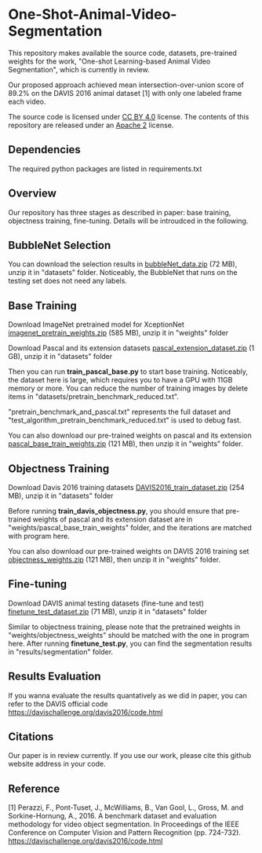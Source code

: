 # One-Shot-Animal-Video-Segmentation

This repository makes available the source code, datasets, pre-trained weights for the work, "One-shot Learning-based Animal Video Segmentation", which is currently in review.

Our proposed approach achieved mean intersection-over-union score of 89.2% on the DAVIS 2016 animal dataset [1] with only one labeled frame each video.

The source code is licensed under [CC BY 4.0](https://creativecommons.org/licenses/by/4.0/) license. The contents of this repository are released under an [Apache 2](LICENSE) license.

## Dependencies

The required python packages are listed in requirements.txt

## Overview

Our repository has three stages as described in paper: base training, objectness training, fine-tuning. Details will be introudced in the following.

## BubbleNet Selection
You can download the selection results in [bubbleNet_data.zip](https://drive.google.com/file/d/1mlOFxU0ueyt0CT7KX3lpd8NWbCh5JXtV/view?usp=sharing) (72 MB), unzip it in "datasets" folder. Noticeably, the BubbleNet that runs on the testing set does not need any labels. 

## Base Training
Download ImageNet pretrained model for XceptionNet [imagenet_pretrain_weights.zip](https://drive.google.com/file/d/1vqTu1X64tYsN224pA-LrEEbK1U3lv0Mp/view?usp=sharing) (585 MB), unzip it in "weights" folder

Download Pascal and its extension datasets [pascal_extension_dataset.zip](https://drive.google.com/file/d/16Ih-d3KPRmMrGUPpFO_QyW98Muu91LHs/view?usp=sharing) (1 GB), unzip it in "datasets" folder

Then you can run **train_pascal_base.py** to start base training. Noticeably, the dataset here is large, which requires you to have a GPU with 11GB memory or more. You can reduce the number of training images by delete items in "datasets/pretrain_benchmark_reduced.txt". 

"pretrain_benchmark_and_pascal.txt" represents the full dataset and "test_algorithm_pretrain_benchmark_reduced.txt" is used to debug fast.

You can also download our pre-trained weights on pascal and its extension [pascal_base_train_weights.zip](https://drive.google.com/file/d/1wQALrqcI3k9SVgWJ9A3wg_fZsWHfJ-Tu/view?usp=sharing) (121 MB), then unzip it in "weights" folder.

## Objectness Training
Download Davis 2016 training datasets [DAVIS2016_train_dataset.zip](https://drive.google.com/file/d/1KOrdPMZpFF3NK08cKpdtS99BpP_YGtif/view?usp=sharing) (254 MB), unzip it in "datasets" folder

Before running **train_davis_objectness.py**, you should ensure that pre-trained weights of pascal and its extension dataset are in "weights/pascal_base_train_weights" folder, and the iterations are matched with program here.

You can also download our pre-trained weights on DAVIS 2016 training set [objectness_weights.zip](https://drive.google.com/file/d/1fHbh-U_0G212u3iJIhv52O8NDvjG6hyH/view?usp=sharing) (121 MB), then unzip it in "weights" folder.

## Fine-tuning
Download DAVIS animal testing datasets (fine-tune and test) [finetune_test_dataset.zip](https://drive.google.com/file/d/1eNDbd3g2yg9zLs7RBk7Umi7BhTl04uuL/view?usp=sharing) (71 MB), unzip it in "datasets" folder

Similar to objectness training, please note that the pretrained weights in "weights/objectness_weights" should be matched with the one in program here. After running **finetune_test.py**, you can find the segmentation results in "results/segmentation" folder.

## Results Evaluation
If you wanna evaluate the results quantatively as we did in paper, you can refer to the DAVIS official code https://davischallenge.org/davis2016/code.html

## Citations
Our paper is in review currently. 
If you use our work, please cite this github website address in your code.

## Reference
[1] Perazzi, F., Pont-Tuset, J., McWilliams, B., Van Gool, L., Gross, M. and Sorkine-Hornung, A., 2016. A benchmark dataset and evaluation methodology for video object segmentation. In Proceedings of the IEEE Conference on Computer Vision and Pattern Recognition (pp. 724-732). https://davischallenge.org/davis2016/code.html
